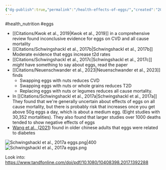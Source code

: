 ```yaml
---
{"dg-publish":true,"permalink":"/health-effects-of-eggs/","created":"2024-04-22T12:55:36.000+01:00","updated":"2025-09-29T00:15:17.179+01:00"}
---
```


#health_nutrition  #eggs 

- [[Citations/Kwok et al., 2019\|Kwok et al., 2019]] in a comprehensive review found inconclusive evidence for eggs on CVD and all cause mortality
- [[Citations/Schwingshackl et al., 2017b\|Schwingshackl et al., 2017b]] Moderate evidence that eggs increase t2d rates
- [[Citations/Schwingshackl et al., 2017c\|Schwingshackl et al., 2017c]] *might* have something to say about eggs, read the paper
- [[Citations/Neuenschwander et al., 2023\|Neuenschwander et al., 2023]] finds
	- Swapping eggs with nuts reduces CVD
	- Swapping eggs with nuts or whole grains reduces T2D
	- Replacing eggs with nuts or legumes reduces all cause mortality.
- In [[Citations/Schwingshackl et al., 2017a\|Schwingshackl et al., 2017a]] They found that we're generally uncertain about effects of eggs on all cause mortality, but there is probably risk that increases once you get above 50g eggs a day, which is about a medium egg. (Eight studies with 30,352 mortalities). They also found that larger studies over 1000 deaths tended to show negative effects of eggs
- [Wang et al., (2021](https://web.archive.org/web/20201012113147id_/https://www.cambridge.org/core/services/aop-cambridge-core/content/view/C86D80672A65B06F1220BC3691C18296/S0007114520003955a.pdf/div-class-title-higher-egg-consumption-associated-with-increased-risk-of-diabetes-in-chinese-adults-china-health-and-nutrition-survey-div.pdf)) found in older chinese adults that eggs were related to diabetes

![Schwingshackl et al., 2017a eggs.png|400](/img/user/Schwingshackl%20et%20al.,%202017a%20eggs.png)
![Schwingshackl et al., 2017a eggs.png](/img/user/Schwingshackl%20et%20al.,%202017a%20eggs.png)

Look into: https://www.tandfonline.com/doi/pdf/10.1080/10408398.2017.1392288